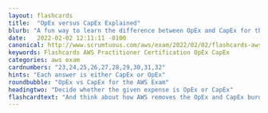 ```yaml
---
layout: flashcards
title:  "OpEx versus CapEx Explained"
blurb: "A fun way to learn the difference between OpEx and CapEx for the AWS practioner exam."
date:   2022-02-02 12:11:11 -0100
canonical: http://www.scrumtuous.com/aws/exam/2022/02/02/flashcards-aws-opex-vs-capex-cloud-economics.html
keywords: Flashcards AWS Practitioner Certification OpEx CapEx
categories: aws exam
cardnumbers: "23,24,25,26,27,28,29,30,31,32"
hints: "Each answer is either CapEx or OpEx"
roundbubble: "OpEx vs CapEx for the AWS Exam"
headingtwo: "Decide whether the given expense is OpEx or CapEx"
flashcardtext: "And think about how AWS removes the OpEx and CapEx burdens."
---
```





